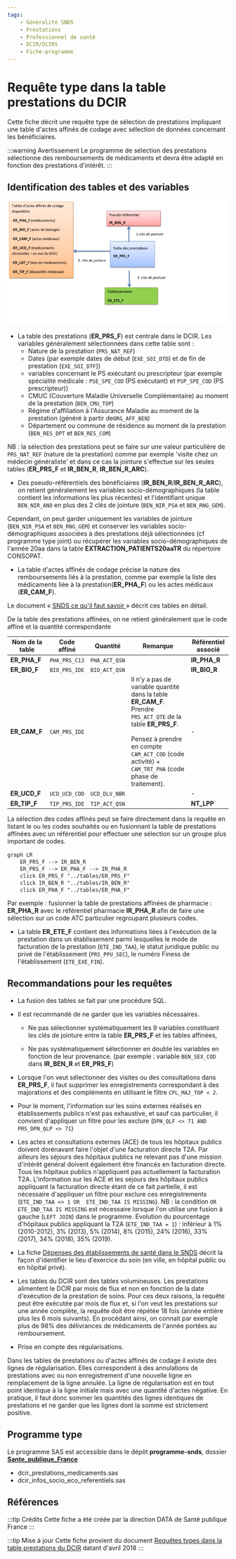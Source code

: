 ```yaml
---
tags:
    - Généralité SNDS
    - Prestations
    - Professionnel de santé
    - DCIR/DCIRS
    - Fiche-programme
---
```


# Requête type dans la table prestations du DCIR
<!-- SPDX-License-Identifier: MPL-2.0 -->

<TagLinks />

Cette fiche décrit une requête type de sélection de prestations impliquant une table d'actes affinés de codage avec sélection de données concernant les bénéficiaires.


:::warning Avertissement
Le programme de sélection des prestations sélectionne des remboursements de médicaments et devra être adapté en fonction des prestations d'intérêt.
:::

## Identification des tables et des variables

![figure 1](../files/Sante_publique_France/20212801_SpF_schema-prestation_MLP-2.0.jpg)

- La table des prestations (**ER_PRS_F**) est centrale dans le DCIR. Les variables généralement sélectionnées dans cette table sont :
  - Nature de la prestation (`PRS_NAT_REF`)
  - Dates (par exemple dates de début (`EXE_SOI_DTD`) et de fin de prestation (`EXE_SOI_DTF`))
  - variables concernant le PS exécutant ou prescripteur (par exemple spécialité médicale : `PSE_SPE_COD` (PS exécutant) et `PSP_SPE_COD` (PS prescripteur))
  - CMUC (Couverture Maladie Universelle Complémentaire) au moment de la prestation (`BEN_CMU_TOP`)
  - Régime d'affiliation à l'Assurance Maladie au moment de la prestation (généré à partir de`ORG_AFF_BEN`)
  - Département ou commune de résidence au moment de la prestation (`BEN_RES_DPT` et `BEN_RES_COM`)

NB : la sélection des prestations peut se faire sur une valeur particulière de `PRS_NAT_REF` (nature de la prestation) comme par exemple 'visite chez un médecin généraliste' et dans ce cas la jointure s'effectue sur les seules tables  (**ER_PRS_F** et **IR_BEN_R**, **IR_BEN_R_ARC**).

- Des pseudo-référentiels des bénéficiaires (**IR_BEN_R**/**IR_BEN_R_ARC**), on retient généralement les variables socio-démographiques (la table contient les informations les plus récentes) et l'identifiant unique `BEN_NIR_ANO` en plus des 2 clés de jointure (`BEN_NIR_PSA` et `BEN_RNG_GEM`).

Cependant, on peut garder uniquement les variables de jointure (`BEN_NIR_PSA` et `BEN_RNG_GEM`) et conserver les variables socio-démographiques associées à des prestations déjà sélectionnées (cf programme type joint) ou récupérer les variables socio-démographiques de l'année 20aa  dans la table **EXTRACTION_PATIENTS20aaTR** du répertoire CONSOPAT.

- La table d'actes affinés de codage précise la nature des remboursements liés à la prestation, comme par exemple la liste des médicaments liée à la prestation(**ER_PHA_F**) ou les actes médicaux (**ER_CAM_F**). 

Le document « [SNDS ce qu'il faut savoir ](../files/Sante_publique_France/2019_01_SpF_SNDS-ce-quil-faut-savoir-MPL-2.0.docx)» décrit ces tables en détail.

De la table des prestations affinées, on ne retient généralement que le code affiné et la quantité correspondante

| Nom de la table | Code affiné | Quantité | Remarque | Référentiel associé |
|--------------------------------------------------------------------------------------------------|-------------|-------------|-----------------------------------------------------------------------------------------------------|---------------------|
| **ER_PHA_F** | `PHA_PRS_C13` | `PHA_ACT_QSN` | | **IR_PHA_R** |
| **ER_BIO_F** | `BIO_PRS_IDE` | `BIO_ACT_QSN` | | **IR_BIO_R** |
| **ER_CAM_F** | `CAM_PRS_IDE` | | Il n'y a pas de variable quantité dans la table **ER_CAM_F**. Prendre `PRS_ACT_QTE` de la table **ER_PRS_F**. <br><br> Pensez à prendre en compte `CAM_ACT_COD` (code activité) + `CAM_TRT_PHA` (code phase de traitement).| - |
| **ER_UCD_F** | `UCD_UCD_COD` | `UCD_DLV_NBR` | | - |
| **ER_TIP_F** | `TIP_PRS_IDE` | `TIP_ACT_QSN` | | **NT_LPP** |


La sélection des codes affinés peut se faire directement dans la requête en listant le ou les codes souhaités ou en fusionnant la table de prestations affinées avec un référentiel pour effectuer une sélection sur un groupe plus important de codes.

```mermaid
graph LR
    ER_PRS_F --> IR_BEN_R
    ER_PRS_F --> ER_PHA_F --> IR_PHA_R
    click ER_PRS_F "../tables/ER_PRS_F"
    click IR_BEN_R "../tables/IR_BEN_R"
    click ER_PHA_F "../tables/ER_PHA_F"
```

Par exemple : fusionner la table de prestations affinées de pharmacie : **ER_PHA_R** avec le référentiel pharmacie **IR_PHA_R** afin de faire une sélection sur un code ATC particulier regroupant plusieurs codes.


- La table **ER_ETE_F** contient des informations liées à l'exécution de la prestation dans un établissement parmi lesquelles le mode de facturation de la prestation (`ETE_IND_TAA`), le statut juridique public ou privé de l'établissement (`PRS_PPU_SEC`), le numéro Finess de l'établissement (`ETE_EXE_FIN`).

## Recommandations pour les requêtes

- La fusion des tables se fait par une procédure SQL.

- Il est recommandé de ne garder que les variables nécessaires.

    - Ne pas sélectionner systématiquement les 9 variables constituant les clés de jointure entre la table **ER_PRS_F** et les tables affinées,

    - Ne pas systématiquement sélectionner en double les variables en fonction de leur provenance. (par exemple : variable `BEN_SEX_COD` dans **IR_BEN_R** et **ER_PRS_F**)   

- Lorsque l'on veut sélectionner des visites ou des consultations dans **ER_PRS_F**, il faut supprimer les enregistrements correspondant à des majorations et des compléments en utilisant le filtre `CPL_MAJ_TOP < 2`.

- Pour le moment, l'information sur les soins externes réalisés en établissements publics n'est pas exhaustive, et sauf cas particulier, il convient d'appliquer un filtre pour les exclure (`DPN_QLF <> 71 AND PRS_DPN_QLP <> 71`)

- Les actes et consultations externes (ACE) de tous les hôpitaux publics doivent dorénavant faire l'objet d'une facturation directe T2A. Par ailleurs les séjours des hôpitaux publics ne relevant pas d'une mission d'intérêt général doivent également être financés en facturation directe. Tous les hôpitaux publics n'appliquent pas actuellement la facturation T2A. L'information sur les ACE et les séjours des hôpitaux publics appliquant la facturation directe étant de ce fait partielle, il est nécessaire d'appliquer un filtre pour exclure ces enregistrements (`ETE_IND_TAA <> 1 OR  ETE_IND_TAA IS MISSING`).
NB : la condition `OR  ETE_IND_TAA IS MISSING` est nécessaire lorsque l'on utilise une fusion à gauche (`LEFT JOIN`) dans le programme. 
Evolution du pourcentage d'hôpitaux publics appliquant la T2A (`ETE_IND_TAA = 1`) :
 inférieur à 1% (2010-2012), 3% (2013), 5% (2014), 8% (2015), 24% (2016), 33% (2017), 34% (2018), 35% (2019).

- La fiche [Dépenses des établissements de santé dans le SNDS](https://documentation-snds.health-data-hub.fr/fiches/etablissements_sante.html) décrit la façon d'identifier le lieu d'exercice du soin (en ville, en hôpital public ou en hôpital privé).

- Les tables du DCIR sont des tables volumineuses. Les prestations alimentent le DCIR par mois de flux et non en fonction de la date d'exécution de la prestation de soins. Pour ces deux raisons, la requête peut être exécutée par mois de flux et, si l'on veut les prestations sur une année complète, la requête doit être répétée 18 fois (année entière plus les 6 mois suivants). En procédant ainsi, on connait par exemple plus de 98% des délivrances de médicaments  de l'année portées au remboursement.

- Prise en compte des régularisations.

Dans les tables de prestations ou d'actes affinés de codage il existe des lignes de régularisation. Elles correspondent à des annulations de prestations avec ou non enregistrement d'une nouvelle ligne en remplacement de la ligne annulée. La ligne de régularisation est en tout point identique à la ligne initiale mais avec une quantité d'actes négative. En pratique, il faut donc sommer les quantités des lignes identiques de prestations et ne garder que les lignes dont la somme est strictement positive.

## Programme type

Le programme SAS est accessible dans le dépôt **programme-snds**, dossier [**Sante_publique_France**](https://gitlab.com/healthdatahub/programmes-snds/-/tree/master/Sante_publique_France)
* dcir_prestations_medicaments.sas
* dcir_infos_socio_eco_referentiels.sas

## Références

:::tip Crédits
Cette fiche a été créée par la direction DATA de Santé publique France
:::

:::tip Mise à jour
Cette fiche provient du document [Requêtes types dans la table prestations du DCIR](../files/Sante_publique_France/2018_04_SpF_requetes-types-prestations-DCIR_MPL-2.0.docx) datant d'avril 2018
:::
